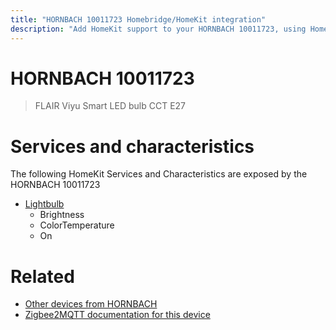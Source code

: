 ```yaml
---
title: "HORNBACH 10011723 Homebridge/HomeKit integration"
description: "Add HomeKit support to your HORNBACH 10011723, using Homebridge, Zigbee2MQTT and homebridge-z2m."
---
```

<!---
This file has been GENERATED using src/docgen/docgen.ts
DO NOT EDIT THIS FILE MANUALLY!
-->
# HORNBACH 10011723
> FLAIR Viyu Smart LED bulb CCT E27


# Services and characteristics
The following HomeKit Services and Characteristics are exposed by
the HORNBACH 10011723

* [Lightbulb](../../light.md)
  * Brightness
  * ColorTemperature
  * On


# Related
* [Other devices from HORNBACH](../index.md#hornbach)
* [Zigbee2MQTT documentation for this device](https://www.zigbee2mqtt.io/devices/10011723.html)